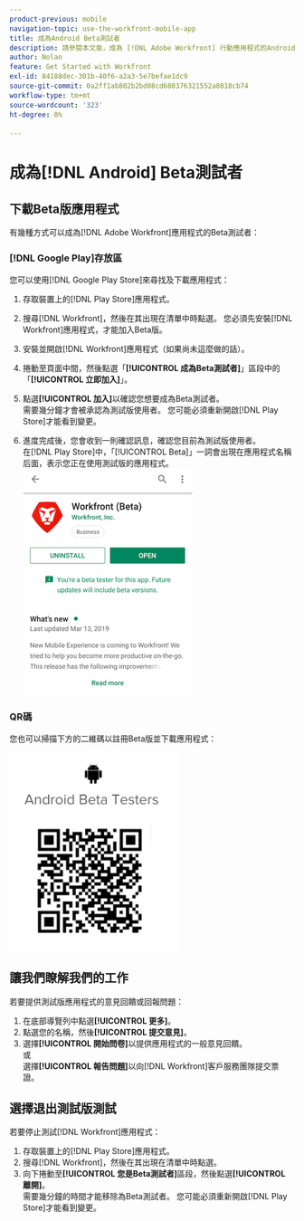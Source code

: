 ```yaml
---
product-previous: mobile
navigation-topic: use-the-workfront-mobile-app
title: 成為Android Beta測試者
description: 請參閱本文章，成為 [!DNL Adobe Workfront] 行動應用程式的Android Beta測試者。
author: Nolan
feature: Get Started with Workfront
exl-id: 84188dec-301b-40f6-a2a3-5e7befae1dc9
source-git-commit: 0a2ff1ab802b2bd08cd680376321552a8018cb74
workflow-type: tm+mt
source-wordcount: '323'
ht-degree: 0%

---
```


# 成為[!DNL Android] Beta測試者

## 下載Beta版應用程式

有幾種方式可以成為[!DNL Adobe Workfront]應用程式的Beta測試者：

### [!DNL Google Play]存放區

您可以使用[!DNL Google Play Store]來尋找及下載應用程式：

1. 存取裝置上的[!DNL Play Store]應用程式。
1. 搜尋[!DNL Workfront]，然後在其出現在清單中時點選。
您必須先安裝[!DNL Workfront]應用程式，才能加入Beta版。
1. 安裝並開啟[!DNL Workfront]應用程式（如果尚未這麼做的話）。
1. 捲動至頁面中間，然後點選「**[!UICONTROL 成為Beta測試者]**」區段中的「**[!UICONTROL 立即加入]**」。

1. 點選&#x200B;**[!UICONTROL 加入]**&#x200B;以確認您想要成為Beta測試者。\
   需要幾分鐘才會被承認為測試版使用者。 您可能必須重新開啟[!DNL Play Store]才能看到變更。

1. 進度完成後，您會收到一則確認訊息，確認您目前為測試版使用者。\
   在[!DNL Play Store]中，「[!UICONTROL Beta]」一詞會出現在應用程式名稱后面，表示您正在使用測試版的應用程式。\
   ![Android beta測試者](assets/android-beta-tester-adobe-350x468.png)

### QR碼

您也可以掃描下方的二維碼以註冊Beta版並下載應用程式：

![Android QR碼](assets/android-qr-code-350x409.png)

## 讓我們瞭解我們的工作

若要提供測試版應用程式的意見回饋或回報問題：

1. 在底部導覽列中點選&#x200B;**[!UICONTROL 更多]**。
1. 點選您的名稱，然後&#x200B;**[!UICONTROL 提交意見]**。
1. 選擇&#x200B;**[!UICONTROL 開始問卷]**&#x200B;以提供應用程式的一般意見回饋。\
   或\
   選擇&#x200B;**[!UICONTROL 報告問題]**&#x200B;以向[!DNL Workfront]客戶服務團隊提交票證。

## 選擇退出測試版測試

若要停止測試[!DNL Workfront]應用程式：

1. 存取裝置上的[!DNL Play Store]應用程式。
1. 搜尋[!DNL Workfront]，然後在其出現在清單中時點選。
1. 向下捲動至&#x200B;**[!UICONTROL 您是Beta測試者]**&#x200B;區段，然後點選&#x200B;**[!UICONTROL 離開]**。\
   需要幾分鐘的時間才能移除為Beta測試者。 您可能必須重新開啟[!DNL Play Store]才能看到變更。
